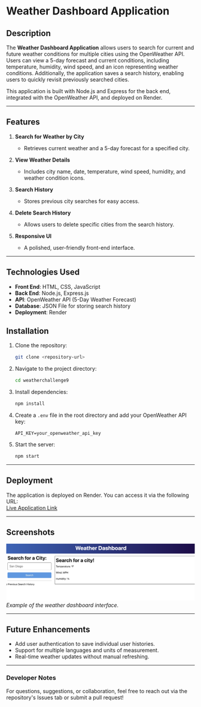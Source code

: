 # Weather Dashboard Application

## Description

The **Weather Dashboard Application** allows users to search for current and future weather conditions for multiple cities using the OpenWeather API. Users can view a 5-day forecast and current conditions, including temperature, humidity, wind speed, and an icon representing weather conditions. Additionally, the application saves a search history, enabling users to quickly revisit previously searched cities.

This application is built with Node.js and Express for the back end, integrated with the OpenWeather API, and deployed on Render.

---

## Features

1. **Search for Weather by City**  
   - Retrieves current weather and a 5-day forecast for a specified city.  

2. **View Weather Details**  
   - Includes city name, date, temperature, wind speed, humidity, and weather condition icons.  

3. **Search History**  
   - Stores previous city searches for easy access.  

4. **Delete Search History** 
   - Allows users to delete specific cities from the search history.

5. **Responsive UI**  
   - A polished, user-friendly front-end interface.

---

## Technologies Used

- **Front End**: HTML, CSS, JavaScript  
- **Back End**: Node.js, Express.js  
- **API**: OpenWeather API (5-Day Weather Forecast)  
- **Database**: JSON File for storing search history  
- **Deployment**: Render  

## Installation

1. Clone the repository:
   ```bash
   git clone <repository-url>
   ```
2. Navigate to the project directory:
   ```bash
   cd weatherchallenge9
   ```
3. Install dependencies:
   ```bash
   npm install
   ```
4. Create a `.env` file in the root directory and add your OpenWeather API key:
   ```env
   API_KEY=your_openweather_api_key
   ```
5. Start the server:
   ```bash
   npm start
   ```

---


## Deployment

The application is deployed on Render. You can access it via the following URL:  
[Live Application Link](https://weatherchallenge9-1.onrender.com//)

---

## Screenshots

![Weather Dashboard](./assets/Screen%20Shot%202024-12-04%20at%2010.35.57%20PM.png)  
*Example of the weather dashboard interface.*

---

## Future Enhancements

- Add user authentication to save individual user histories.
- Support for multiple languages and units of measurement.
- Real-time weather updates without manual refreshing.

---

### Developer Notes

For questions, suggestions, or collaboration, feel free to reach out via the repository's Issues tab or submit a pull request!